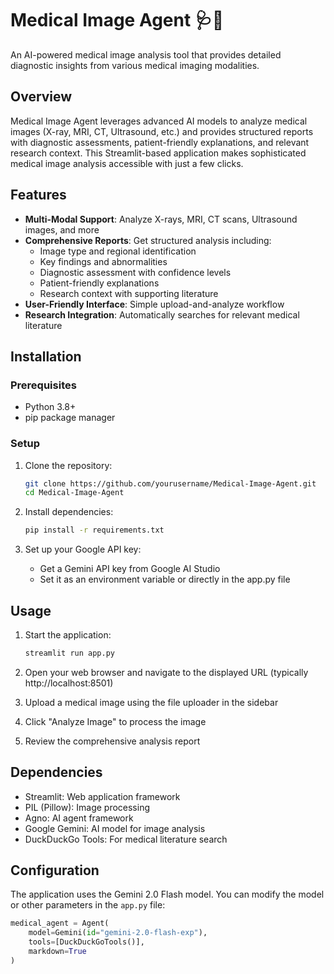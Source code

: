 # Medical Image Agent 🩺🔬

An AI-powered medical image analysis tool that provides detailed diagnostic insights from various medical imaging modalities.

## Overview

Medical Image Agent leverages advanced AI models to analyze medical images (X-ray, MRI, CT, Ultrasound, etc.) and provides structured reports with diagnostic assessments, patient-friendly explanations, and relevant research context. This Streamlit-based application makes sophisticated medical image analysis accessible with just a few clicks.

## Features

- **Multi-Modal Support**: Analyze X-rays, MRI, CT scans, Ultrasound images, and more
- **Comprehensive Reports**: Get structured analysis including:
  - Image type and regional identification
  - Key findings and abnormalities
  - Diagnostic assessment with confidence levels
  - Patient-friendly explanations
  - Research context with supporting literature
- **User-Friendly Interface**: Simple upload-and-analyze workflow
- **Research Integration**: Automatically searches for relevant medical literature

## Installation

### Prerequisites

- Python 3.8+
- pip package manager

### Setup

1. Clone the repository:
   ```bash
   git clone https://github.com/yourusername/Medical-Image-Agent.git
   cd Medical-Image-Agent
   ```

2. Install dependencies:
   ```bash
   pip install -r requirements.txt
   ```

3. Set up your Google API key:
   - Get a Gemini API key from Google AI Studio
   - Set it as an environment variable or directly in the app.py file

## Usage

1. Start the application:
   ```bash
   streamlit run app.py
   ```

2. Open your web browser and navigate to the displayed URL (typically http://localhost:8501)

3. Upload a medical image using the file uploader in the sidebar

4. Click "Analyze Image" to process the image

5. Review the comprehensive analysis report

## Dependencies

- Streamlit: Web application framework
- PIL (Pillow): Image processing
- Agno: AI agent framework
- Google Gemini: AI model for image analysis
- DuckDuckGo Tools: For medical literature search

## Configuration

The application uses the Gemini 2.0 Flash model. You can modify the model or other parameters in the `app.py` file:

```python
medical_agent = Agent(
    model=Gemini(id="gemini-2.0-flash-exp"),
    tools=[DuckDuckGoTools()],
    markdown=True
)
```
